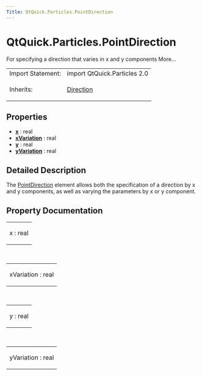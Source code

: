 ```yaml
---
Title: QtQuick.Particles.PointDirection
---
```


# QtQuick.Particles.PointDirection

<span class="subtitle"></span>
<!-- $$$PointDirection-brief -->
<p>For specifying a direction that varies in x and y components More...</p>
<!-- @@@PointDirection -->
<table class="alignedsummary">
<tr><td class="memItemLeft rightAlign topAlign"> Import Statement:</td><td class="memItemRight bottomAlign"> import QtQuick.Particles 2.0</td></tr><tr><td class="memItemLeft rightAlign topAlign"> Inherits:</td><td class="memItemRight bottomAlign"> <p><a href="QtQuick.Particles.Direction.md">Direction</a></p>
</td></tr></table><ul>
</ul>
<h2 id="properties">Properties</h2>
<ul>
<li class="fn"><b><b><a href="#x-prop">x</a></b></b> : real</li>
<li class="fn"><b><b><a href="#xVariation-prop">xVariation</a></b></b> : real</li>
<li class="fn"><b><b><a href="#y-prop">y</a></b></b> : real</li>
<li class="fn"><b><b><a href="#yVariation-prop">yVariation</a></b></b> : real</li>
</ul>
<!-- $$$PointDirection-description -->
<h2 id="details">Detailed Description</h2>
</p>
<p>The <a href="index.html">PointDirection</a> element allows both the specification of a direction by x and y components, as well as varying the parameters by x or y component.</p>
<!-- @@@PointDirection -->
<h2>Property Documentation</h2>
<!-- $$$x -->
<table class="qmlname"><tr valign="top" id="x-prop"><td class="tblQmlPropNode"><p><span class="name">x</span> : <span class="type">real</span></p></td></tr></table><!-- @@@x -->
<br/>
<!-- $$$xVariation -->
<table class="qmlname"><tr valign="top" id="xVariation-prop"><td class="tblQmlPropNode"><p><span class="name">xVariation</span> : <span class="type">real</span></p></td></tr></table><!-- @@@xVariation -->
<br/>
<!-- $$$y -->
<table class="qmlname"><tr valign="top" id="y-prop"><td class="tblQmlPropNode"><p><span class="name">y</span> : <span class="type">real</span></p></td></tr></table><!-- @@@y -->
<br/>
<!-- $$$yVariation -->
<table class="qmlname"><tr valign="top" id="yVariation-prop"><td class="tblQmlPropNode"><p><span class="name">yVariation</span> : <span class="type">real</span></p></td></tr></table><!-- @@@yVariation -->
<br/>
